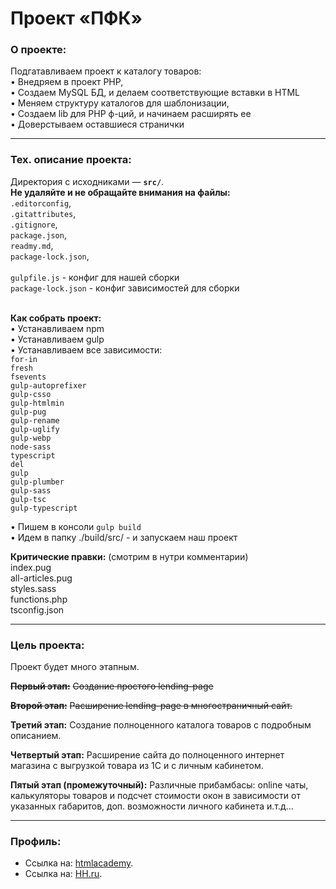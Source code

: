 # Проект «ПФК»

### О проекте:

Подгатавливаем проект к каталогу товаров:<br>
• Внедряем в проект PHP,<br>
• Создаем MySQL БД, и делаем соответствующие вставки в HTML<br>
• Меняем структуру каталогов для шаблонизации,<br>
• Создаем lib для PHP ф-ций, и начинаем расширять ее<br>
• Доверстываем оставшиеся странички

---

### Тех. описание проекта:

Директория с исходниками — **`src/`**.<br>
**Не удаляйте и не обращайте внимания на файлы: <br>**
`.editorconfig`,<br>
`.gitattributes`,<br>
`.gitignore`,<br>
`package.json`,<br>
`readmy.md`,<br>
`package-lock.json`,<br>
<br>
`gulpfile.js` - конфиг для нашей сборки<br>
`package-lock.json` - конфиг зависимостей для сборки<br>
<br>

**Как собрать проект:**<br>
• Устанавливаем npm<br>
• Устанавливаем gulp<br>
• Устанавливаем все зависимости:<br>
  `for-in`<br>
  `fresh`<br>
  `fsevents`<br>
  `gulp-autoprefixer`<br>
  `gulp-csso`<br>
  `gulp-htmlmin`<br>
  `gulp-pug`<br>
  `gulp-rename`<br>
  `gulp-uglify`<br>
  `gulp-webp`<br>
  `node-sass`<br>
  `typescript`<br>
  `del`<br>
  `gulp`<br>
  `gulp-plumber`<br>
  `gulp-sass`<br>
  `gulp-tsc`<br>
  `gulp-typescript`<br>

• Пишем в консоли `gulp build`<br>
• Идем в папку ./build/src/ - и запускаем наш проект

**Критические правки:** (смотрим в нутри комментарии)<br>
index.pug<br>
all-articles.pug<br>
styles.sass<br>
functions.php<br>
tsconfig.json<br>

---

### Цель проекта:

Проект будет много этапным.

~~**Первый этап:**~~
~~Создание простого lending-page~~

~~**Второй этап:**~~
~~Расширение lending-page в многостраничный сайт.~~

**Третий этап:**
Создание полноценного каталога товаров с подробным описанием.

**Четвертый этап:**
Расширение сайта до полноценного интернет магазина с выгрузкой товара из 1С и с личным кабинетом.

**Пятый этап (промежуточный):**
Различные прибамбасы: online чаты, калькуляторы товаров и подсчет стоимости окон в зависимости от указанных габаритов, доп. возможности личного кабинета и.т.д...

---

### Профиль:

* Ссылка на: [htmlacademy](https://htmlacademy.ru/profile/id701371).
* Ссылка на: [HH.ru](https://stavropol.hh.ru/resume/c063f00aff02d1e0900039ed1f747853505472).